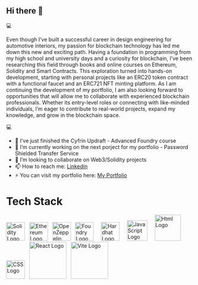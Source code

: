 ## Hi there 👋

💻

Even though I’ve built a successful career in design engineering for automotive interiors, my passion for blockchain technology has led me down this new and exciting path. Having a foundation in programming from my high school and university days and a curiosity for blockchain, I’ve been researching this field through books and online courses on Ethereum, Solidity and Smart Contracts. This exploration turned into hands-on development, starting with personal projects like an ERC20 token contract with a functional faucet and an ERC721 NFT minting platform. 
As I am continuing the development of my portfolio, I am also looking forward to opportunities that will allow me to collaborate with experienced blockchain professionals. Whether its entry-level roles or connecting with like-minded individuals, I’m eager to contribute to real-world projects, expand my knowledge, and grow in the blockchain space.

💻


- 🌱 I’ve just finished the Cyfrin Updraft - Advanced Foundry course 
- 🔭 I’m currently working on the next porject for my portfolio - Password Shielded Transfer Service
- 👯 I’m looking to collaborate on Web3/Solidity projects 
- 📫 How to reach me: [Linkedin](https://www.linkedin.com/in/mihai-hanga-03712749/)
- ⚡ You can visit my portfolio here:  [My Portfolio](https://mihaihanga-portfolio.netlify.app/)


# Tech Stack


[<img src="https://www.svgrepo.com/show/374088/solidity.svg" alt="Solidity Logo" width="50">](https://soliditylang.org) &nbsp;
[<img src="https://brandeps.com/logo-download/E/Ethereum-logo-vector-01.svg" alt="Ethereum Logo" width="50">](https://ethereum.org) &nbsp;
[<img src="https://pbs.twimg.com/profile_images/1831782443839344640/d5BLSyQT_400x400.png" alt="OpenZeppelin Logo" width="50">](https://www.openzeppelin.com/) &nbsp;
[<img src="https://avatars.githubusercontent.com/u/99892494?s=200&v=4" alt="Foundry Logo" width="50">](https://github.com/foundry-rs) &nbsp; &nbsp;
[<img src="https://icon.icepanel.io/Technology/svg/Hardhat.svg" alt="Hardhat Logo" width="50">](https://hardhat.org) &nbsp; &nbsp;
[<img src="https://upload.wikimedia.org/wikipedia/commons/thumb/9/99/Unofficial_JavaScript_logo_2.svg/2048px-Unofficial_JavaScript_logo_2.svg.png" alt="JavaScript Logo" width="55">](https://www.javascript.com/) &nbsp; &nbsp;
[<img src="https://upload.wikimedia.org/wikipedia/commons/thumb/6/61/HTML5_logo_and_wordmark.svg/1024px-HTML5_logo_and_wordmark.svg.png" alt="Html Logo" width="70">](https://html.com/) &nbsp; &nbsp;
[<img src="https://upload.wikimedia.org/wikipedia/commons/d/d5/CSS3_logo_and_wordmark.svg" alt="CSS Logo" width="50">](https://www.w3schools.com/css/) &nbsp; 
[<img src="https://download.logo.wine/logo/React_(web_framework)/React_(web_framework)-Logo.wine.png" alt="React Logo" width="100">](https://react.dev/) &nbsp;
[<img src="https://upload.wikimedia.org/wikipedia/commons/thumb/f/f1/Vitejs-logo.svg/1039px-Vitejs-logo.svg.png" alt="Vite Logo" width="100">](https://vite.dev/) &nbsp;














